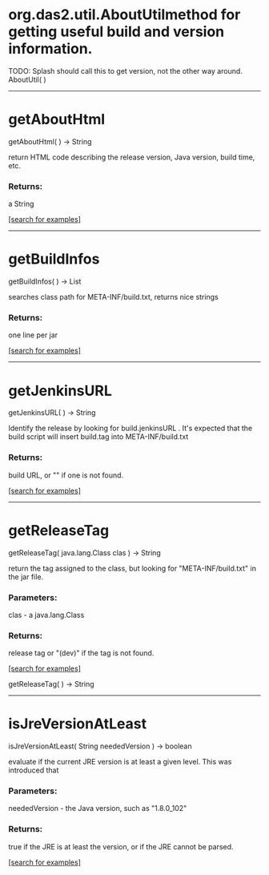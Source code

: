# org.das2.util.AboutUtilmethod for getting useful build and version information.
 TODO: Splash should call this to get version, not the other way around.
AboutUtil( )


***
<a name="getAboutHtml"></a>
# getAboutHtml
getAboutHtml(  ) &rarr; String

return HTML code describing the release version, Java version, build time, etc.

### Returns:
a String


<a href="https://github.com/autoplot/dev/search?q=getAboutHtml&unscoped_q=getAboutHtml">[search for examples]</a>

***
<a name="getBuildInfos"></a>
# getBuildInfos
getBuildInfos(  ) &rarr; List

searches class path for META-INF/build.txt, returns nice strings

### Returns:
one line per jar

<a href="https://github.com/autoplot/dev/search?q=getBuildInfos&unscoped_q=getBuildInfos">[search for examples]</a>

***
<a name="getJenkinsURL"></a>
# getJenkinsURL
getJenkinsURL(  ) &rarr; String

Identify the release by looking for build.jenkinsURL .  It's expected
 that the build script will insert build.tag into META-INF/build.txt

### Returns:
build URL, or "" if one is not found.

<a href="https://github.com/autoplot/dev/search?q=getJenkinsURL&unscoped_q=getJenkinsURL">[search for examples]</a>

***
<a name="getReleaseTag"></a>
# getReleaseTag
getReleaseTag( java.lang.Class clas ) &rarr; String

return the tag assigned to the class, but looking for "META-INF/build.txt" in the jar file.

### Parameters:
clas - a java.lang.Class

### Returns:
release tag or "(dev)" if the tag is not found.

<a href="https://github.com/autoplot/dev/search?q=getReleaseTag&unscoped_q=getReleaseTag">[search for examples]</a>

getReleaseTag(  ) &rarr; String<br>
***
<a name="isJreVersionAtLeast"></a>
# isJreVersionAtLeast
isJreVersionAtLeast( String neededVersion ) &rarr; boolean

evaluate if the current JRE version is at least a given level.  This
 was introduced that

### Parameters:
neededVersion - the Java version, such as "1.8.0_102"

### Returns:
true if the JRE is at least the version, or if the JRE cannot be parsed.

<a href="https://github.com/autoplot/dev/search?q=isJreVersionAtLeast&unscoped_q=isJreVersionAtLeast">[search for examples]</a>

